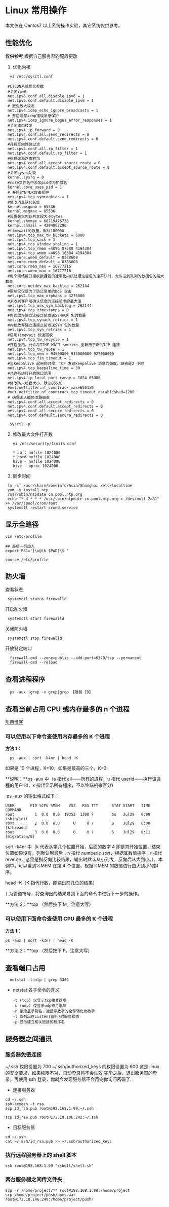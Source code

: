# Linux 常用操作

本文仅在 Centos7 以上系统操作实验，其它系统仅供参考。

## 性能优化

**仅供参考** 根据自己服务器的配置更改

1. 优化内核

```shell
  vi /etc/sysctl.conf
```

```shell
 #CTCDN系统优化参数
 #关闭ipv6
 net.ipv6.conf.all.disable_ipv6 = 1
 net.ipv6.conf.default.disable_ipv6 = 1
 # 避免放大攻击
 net.ipv4.icmp_echo_ignore_broadcasts = 1
 # 开启恶意icmp错误消息保护
 net.ipv4.icmp_ignore_bogus_error_responses = 1
 #关闭路由转发
 net.ipv4.ip_forward = 0
 net.ipv4.conf.all.send_redirects = 0
 net.ipv4.conf.default.send_redirects = 0
 #开启反向路径过滤
 net.ipv4.conf.all.rp_filter = 1
 net.ipv4.conf.default.rp_filter = 1
 #处理无源路由的包
 net.ipv4.conf.all.accept_source_route = 0
 net.ipv4.conf.default.accept_source_route = 0
 #关闭sysrq功能
 kernel.sysrq = 0
 #core文件名中添加pid作为扩展名
 kernel.core_uses_pid = 1
 # 开启SYN洪水攻击保护
 net.ipv4.tcp_syncookies = 1
 #修改消息队列长度
 kernel.msgmnb = 65536
 kernel.msgmax = 65536
 #设置最大内存共享段大小bytes
 kernel.shmmax = 68719476736
 kernel.shmall = 4294967296
 #timewait的数量，默认180000
 net.ipv4.tcp_max_tw_buckets = 6000
 net.ipv4.tcp_sack = 1
 net.ipv4.tcp_window_scaling = 1
 net.ipv4.tcp_rmem =4096 87380 4194304
 net.ipv4.tcp_wmem =4096 16384 4194304
 net.core.wmem_default = 8388608
 net.core.rmem_default = 8388608
 net.core.rmem_max = 16777216
 net.core.wmem_max = 16777216
 #每个网络接口接收数据包的速率比内核处理这些包的速率快时，允许送到队列的数据包的最大数目
 net.core.netdev_max_backlog = 262144
 #限制仅仅是为了防止简单的DoS 攻击
 net.ipv4.tcp_max_orphans = 3276800
 #未收到客户端确认信息的连接请求的最大值
 net.ipv4.tcp_max_syn_backlog = 262144
 net.ipv4.tcp_timestamps = 0
 #内核放弃建立连接之前发送SYNACK 包的数量
 net.ipv4.tcp_synack_retries = 1
 #内核放弃建立连接之前发送SYN 包的数量
 net.ipv4.tcp_syn_retries = 1
 #启用timewait 快速回收
 net.ipv4.tcp_tw_recycle = 1
 #开启重用。允许将TIME-WAIT sockets 重新用于新的TCP 连接
 net.ipv4.tcp_tw_reuse = 1
 net.ipv4.tcp_mem = 94500000 915000000 927000000
 net.ipv4.tcp_fin_timeout = 1
 #当keepalive 起用的时候，TCP 发送keepalive 消息的频度。缺省是2 小时
 net.ipv4.tcp_keepalive_time = 30
 #允许系统打开的端口范围
 net.ipv4.ip_local_port_range = 1024 65000
 #修改防火墙表大小，默认65536
 #net.netfilter.nf_conntrack_max=655350
 #net.netfilter.nf_conntrack_tcp_timeout_established=1200
 # 确保无人能修改路由表
 net.ipv4.conf.all.accept_redirects = 0
 net.ipv4.conf.default.accept_redirects = 0
 net.ipv4.conf.all.secure_redirects = 0
 net.ipv4.conf.default.secure_redirects = 0
```

```shell
  sysctl -p
```

2. 修改最大文件打开数

   ```shell
   vi /etc/security/limits.conf
   ```

   ```shell
   * soft nofile 1024000
   * hard nofile 1024000
   hive - nofile 1024000
   hive - nproc 1024000
   ```

3. 同步时间

```shell
 ln -sf /usr/share/zoneinfo/Asia/Shanghai /etc/localtime
 yum -y install ntp
 /usr/sbin/ntpdate cn.pool.ntp.org
 echo "* 4 * * * /usr/sbin/ntpdate cn.pool.ntp.org > /dev/null 2>&1" >> /var/spool/cron/root
 systemctl restart crond.service
```

## 显示全路径

```shell
vim /etc/profile
```

```shell
## 最后一行加入
export PS1='[\u@\h $PWD]\$ '
```

```shell
source /etc/profile
```

## 防火墙

查看状态

```shell
 systemctl status firewalld
```

开启防火墙

```shell
 systemctl start firewalld
```

关闭防火墙

```shell
 systemctl stop firewalld
```

开放特定端口

```shell
  firewall-cmd --zone=public --add-port=6379/tcp --permanent
  firewall-cmd --reload
```

## 查看进程程序

```shell
  ps -aux |grep -v grep|grep 【进程 ID】
```

## 查看当前占用 CPU 或内存最多的 n 个进程

[引用博客](https://www.cnblogs.com/zhanmeiliang/p/5999300.html)

### 可以使用以下命令查使用内存最多的 K 个进程

**方法 1：**

```shell
  ps -aux | sort -k4nr | head -K
```

如果是 10 个进程，K=10，如果是最高的三个，K=3

**说明：**ps -aux 中（a 指代 all——所有的进程，u 指代 userid——执行该进程的用户 id，x 指代显示所有程序，不以终端机来区分）

​ ps -aux 的输出格式如下：

```
USER       PID %CPU %MEM    VSZ   RSS TTY      STAT START   TIME COMMAND
root         1  0.0  0.0  19352  1308 ?        Ss   Jul29   0:00 /sbin/init
root         2  0.0  0.0      0     0 ?        S    Jul29   0:00 [kthreadd]
root         3  0.0  0.0      0     0 ?        S    Jul29   0:11 [migration/0]
```

sort -k4nr 中（k 代表从第几个位置开始，后面的数字 4 即是其开始位置，结束位置如果没有，则默认到最后；n 指代 numberic sort，根据其数值排序；r 指代 reverse，这里是指反向比较结果，输出时默认从小到大，反向后从大到小。）。本例中，可以看到%MEM 在第 4 个位置，根据%MEM 的数值进行由大到小的排序。

head -K（K 指代行数，即输出前几位的结果）

`|` 为管道符号，将查询出的结果导到下面的命令中进行下一步的操作。

**方法 2：**top （然后按下 M，注意大写）

### 可以使用下面命令查使用 CPU 最多的 K 个进程

**方法 1：**

```
ps -aux | sort -k3nr | head -K
```

**方法 2：**top （然后按下 P，注意大写）

## 查看端口占用

```shell
  netstat -tunlp | grep 3306
```

- netstat 各子命令的含义

  ```
  -t (tcp) 仅显示tcp相关选项
  -u (udp) 仅显示udp相关选项
  -n 拒绝显示别名，能显示数字的全部转化为数字
  -l 仅列出在Listen(监听)的服务状态
  -p 显示建立相关链接的程序名
  ```

## 服务器之间通讯

### 服务器免密连接

~/.ssh 权限设置为 700
~/.ssh/authorized_keys 的权限设置为 600
这是 linux 的安全要求，如果权限不对，自动登录将不会生效
完毕之后，退出服务器的登录，再使用 ssh 登录，你就会发现服务器不会再向你询问密码了.

- 连接服务器

```shell
cd ~/.ssh
ssh-keygen -t rsa
scp id_rsa.pub root@192.168.1.99:~/.ssh

scp id_rsa.pub root@172.18.106.242:~/.ssh
```

- 目标服务器

```shell
cd ~/.ssh
cat ~/.ssh/id_rsa.pub >> ~/.ssh/authorized_keys
```

### 执行远程服务器上的 shell 脚本

```shell
ssh root@192.168.1.99 "/shell/shell.sh"
```

### 两台服务器之间传文件夹

```shell
scp -r /home/project/** root@192.168.1.99:/home/project
scp /home/project/push/upms.war root@172.18.146.249:/home/project/push/
```
